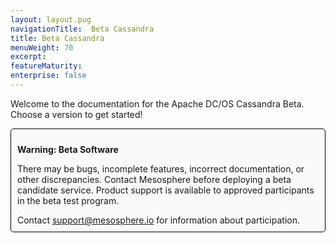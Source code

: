 ```yaml
---
layout: layout.pug
navigationTitle:  Beta Cassandra
title: Beta Cassandra
menuWeight: 70
excerpt:
featureMaturity:
enterprise: false
---
```


Welcome to the documentation for the Apache DC/OS Cassandra Beta. Choose a version to get started!

<div style="border: thin solid black; background-color: #FAFAFA; border-radius: 5px; padding: 10px; margin-bottom: 20px;">
<p><b>Warning: Beta Software</b></p>
<p>There may be bugs, incomplete features, incorrect documentation, or other discrepancies. Contact Mesosphere before deploying a beta candidate service. Product support is available to approved participants in the beta test program.</p>
<p style="margin:0;">Contact <a href="mailto:support@mesosphere.io">support@mesosphere.io</a> for information about participation.</p>
</div>
